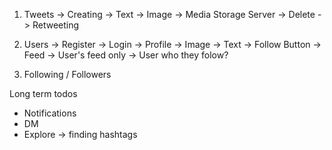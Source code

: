 1. Tweets
    -> Creating
        -> Text
        -> Image -> Media Storage Server
    -> Delete
    -> Retweeting

2. Users
    -> Register
    -> Login
    -> Profile
        -> Image
        -> Text
        -> Follow Button
    -> Feed
        -> User's feed only
        -> User who they folow?


3. Following / Followers

Long term todos
- Notifications
- DM
- Explore -> finding hashtags
